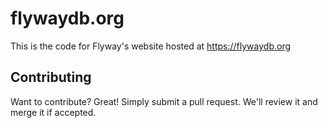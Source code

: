 # flywaydb.org

This is the code for Flyway's website hosted at <https://flywaydb.org>

## Contributing

Want to contribute? Great! Simply submit a pull request. We'll review it and merge it if accepted.